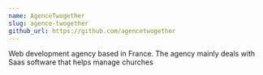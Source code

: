 ```yaml
---
name: AgenceTwogether
slug: agence-twogether
github_url: https://github.com/agencetwogether
---
```


Web development agency based in France. The agency mainly deals with Saas software that helps manage churches
